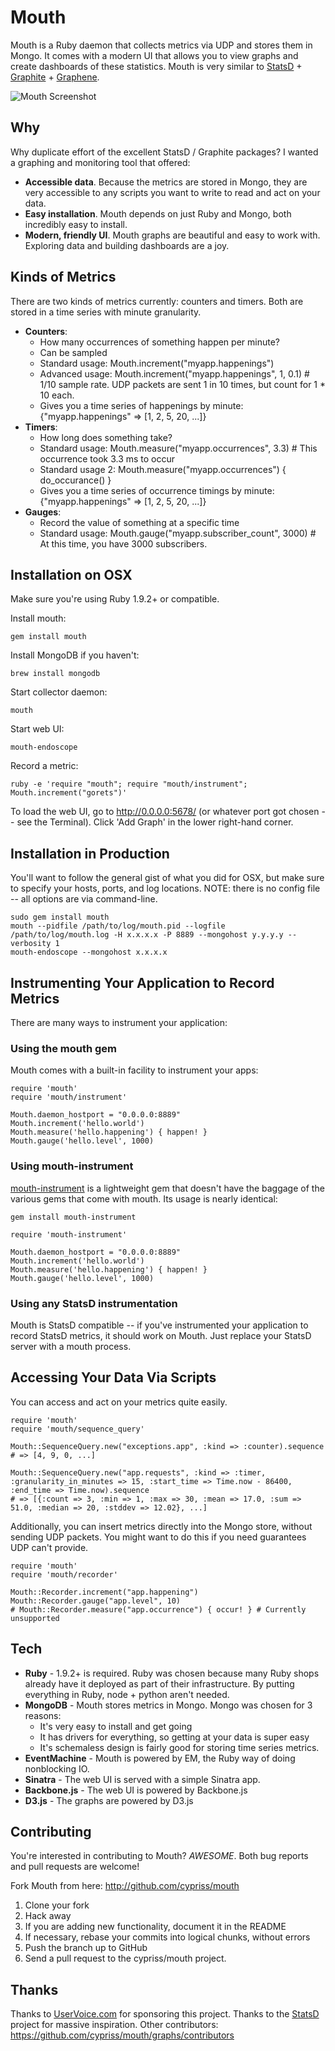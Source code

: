 # Mouth

Mouth is a Ruby daemon that collects metrics via UDP and stores them in Mongo.  It comes with a modern UI that allows you to view graphs and create dashboards of these statistics.  Mouth is very similar to [StatsD](https://github.com/etsy/statsd) + [Graphite](http://graphite.wikidot.com/) + [Graphene](http://jondot.github.com/graphene/).

![Mouth Screenshot](http://cypriss.github.com/mouth/images/ss/mouth-screenshot1.png)

## Why

Why duplicate effort of the excellent StatsD / Graphite packages?  I wanted a graphing and monitoring tool that offered:

* **Accessible data**.  Because the metrics are stored in Mongo, they are very accessible to any scripts you want to write to read and act on your data.
* **Easy installation**.  Mouth depends on just Ruby and Mongo, both incredibly easy to install.
* **Modern, friendly UI**.  Mouth graphs are beautiful and easy to work with.  Exploring data and building dashboards are a joy.

## Kinds of Metrics

There are two kinds of metrics currently: counters and timers.  Both are stored in a time series with minute granularity.

* **Counters**:
  * How many occurrences of something happen per minute?
  * Can be sampled
  * Standard usage: Mouth.increment("myapp.happenings")
  * Advanced usage: Mouth.increment("myapp.happenings", 1, 0.1) # 1/10 sample rate.  UDP packets are sent 1 in 10 times, but count for 1 * 10 each.
  * Gives you a time series of happenings by minute: {"myapp.happenings" => [1, 2, 5, 20, ...]}
* **Timers**:
  * How long does something take?
  * Standard usage: Mouth.measure("myapp.occurrences", 3.3) # This occurrence took 3.3 ms to occur
  * Standard usage 2: Mouth.measure("myapp.occurrences") { do_occurance() }
  * Gives you a time series of occurrence timings by minute: {"myapp.happenings" => [1, 2, 5, 20, ...]}
* **Gauges**:
  * Record the value of something at a specific time
  * Standard usage: Mouth.gauge("myapp.subscriber_count", 3000) # At this time, you have 3000 subscribers.

## Installation on OSX

Make sure you're using Ruby 1.9.2+ or compatible.

Install mouth:

    gem install mouth

Install MongoDB if you haven't:

    brew install mongodb

Start collector daemon:

    mouth

Start web UI:

    mouth-endoscope

Record a metric:

    ruby -e 'require "mouth"; require "mouth/instrument"; Mouth.increment("gorets")'

To load the web UI, go to http://0.0.0.0:5678/ (or whatever port got chosen -- see the Terminal).  Click 'Add Graph' in the lower right-hand corner.

## Installation in Production

You'll want to follow the general gist of what you did for OSX, but make sure to specify your hosts, ports, and log locations.
NOTE: there is no config file -- all options are via command-line.

    sudo gem install mouth
    mouth --pidfile /path/to/log/mouth.pid --logfile /path/to/log/mouth.log -H x.x.x.x -P 8889 --mongohost y.y.y.y --verbosity 1
    mouth-endoscope --mongohost x.x.x.x

## Instrumenting Your Application to Record Metrics

There are many ways to instrument your application:

### Using the mouth gem

Mouth comes with a built-in facility to instrument your apps:
    
    require 'mouth'
    require 'mouth/instrument'
    
    Mouth.daemon_hostport = "0.0.0.0:8889"
    Mouth.increment('hello.world')
    Mouth.measure('hello.happening') { happen! }
    Mouth.gauge('hello.level', 1000)
    
### Using mouth-instrument
  
[mouth-instrument](http://www.github.com/cypriss/mouth-instrument) is a lightweight gem that doesn't have the baggage of the various gems that come with mouth. Its usage is nearly identical:
    
    gem install mouth-instrument

    require 'mouth-instrument'
    
    Mouth.daemon_hostport = "0.0.0.0:8889"
    Mouth.increment('hello.world')
    Mouth.measure('hello.happening') { happen! }
    Mouth.gauge('hello.level', 1000)
    
### Using any StatsD instrumentation
  
Mouth is StatsD compatible -- if you've instrumented your application to record StatsD metrics, it should work on Mouth.  Just replace your StatsD server with a mouth process.

## Accessing Your Data Via Scripts

You can access and act on your metrics quite easily.

    require 'mouth'
    require 'mouth/sequence_query'
    
    Mouth::SequenceQuery.new("exceptions.app", :kind => :counter).sequence
    # => [4, 9, 0, ...]
    
    Mouth::SequenceQuery.new("app.requests", :kind => :timer, :granularity_in_minutes => 15, :start_time => Time.now - 86400, :end_time => Time.now).sequence
    # => [{:count => 3, :min => 1, :max => 30, :mean => 17.0, :sum => 51.0, :median => 20, :stddev => 12.02}, ...]

Additionally, you can insert metrics directly into the Mongo store, without sending UDP packets.  You might want to do this if you need guarantees UDP can't provide.

    require 'mouth'
    require 'mouth/recorder'
    
    Mouth::Recorder.increment("app.happening")
    Mouth::Recorder.gauge("app.level", 10)
    # Mouth::Recorder.measure("app.occurrence") { occur! } # Currently unsupported

## Tech

* **Ruby** - 1.9.2+ is required.  Ruby was chosen because many Ruby shops already have it deployed as part of their infrastructure.  By putting everything in Ruby, node + python aren't needed.
* **MongoDB** -  Mouth stores metrics in Mongo.  Mongo was chosen for 3 reasons:
  * It's very easy to install and get going
  * It has drivers for everything, so getting at your data is super easy
  * It's schemaless design is fairly good for storing time series metrics.
* **EventMachine** - Mouth is powered by EM, the Ruby way of doing nonblocking IO.
* **Sinatra** - The web UI is served with a simple Sinatra app.
* **Backbone.js** - The web UI is powered by Backbone.js
* **D3.js** - The graphs are powered by D3.js

## Contributing

You're interested in contributing to Mouth? *AWESOME*. Both bug reports and pull requests are welcome!

Fork Mouth from here: http://github.com/cypriss/mouth

1. Clone your fork
2. Hack away
3. If you are adding new functionality, document it in the README
4. If necessary, rebase your commits into logical chunks, without errors
5. Push the branch up to GitHub
6. Send a pull request to the cypriss/mouth project.

## Thanks

Thanks to [UserVoice.com](http://developer.uservoice.com) for sponsoring this project.  Thanks to the [StatsD](https://github.com/etsy/statsd) project for massive inspiration.  Other contributors: https://github.com/cypriss/mouth/graphs/contributors
